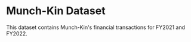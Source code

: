 # Munch-Kin Dataset
This dataset contains Munch-Kin's financial transactions for FY2021 and FY2022. 
